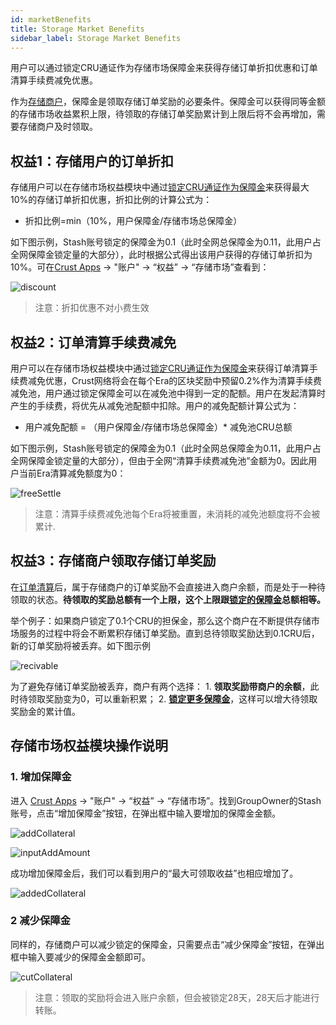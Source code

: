 ```yaml
---
id: marketBenefits
title: Storage Market Benefits
sidebar_label: Storage Market Benefits
---
```


用户可以通过锁定CRU通证作为存储市场保障金来获得存储订单折扣优惠和订单清算手续费减免优惠。

作为[存储商户](merchantGuidance.md)，保障金是领取存储订单奖励的必要条件。保障金可以获得同等金额的存储市场收益累积上限，待领取的存储订单奖励累计到上限后将不会再增加，需要存储商户及时领取。

## 权益1：存储用户的订单折扣

存储用户可以在存储市场权益模块中通过[锁定CRU通证作为保障金](#1-增加保障金)来获得最大10%的存储订单折扣优惠，折扣比例的计算公式为：

* 折扣比例=min（10%，用户保障金/存储市场总保障金）

如下图示例，Stash账号锁定的保障金为0.1（此时全网总保障金为0.11，此用户占全网保障金锁定量的大部分），此时根据公式得出该用户获得的存储订单折扣为10%。可在[Crust Apps](https://apps.crust.network) -> "账户" -> “权益” -> “存储市场”查看到：

![discount](assets/merchant/discount.png)

>注意：折扣优惠不对小费生效

## 权益2：订单清算手续费减免

用户可以在存储市场权益模块中通过[锁定CRU通证作为保障金](#1-增加保障金)来获得订单清算手续费减免优惠，Crust网络将会在每个Era的区块奖励中预留0.2%作为清算手续费减免池，用户通过锁定保障金可以在减免池中得到一定的配额。用户在发起清算时产生的手续费，将优先从减免池配额中扣除。用户的减免配额计算公式为：

* 用户减免配额 = （用户保障金/存储市场总保障金）* 减免池CRU总额

如下图示例，Stash账号锁定的保障金为0.1（此时全网总保障金为0.11，此用户占全网保障金锁定量的大部分），但由于全网“清算手续费减免池”金额为0。因此用户当前Era清算减免额度为0：

![freeSettle](assets/merchant/freeSettle.png)

>注意：清算手续费减免池每个Era将被重置，未消耗的减免池额度将不会被累计.

## 权益3：存储商户领取存储订单奖励

在[订单清算](orderSettlement.md)后，属于存储商户的订单奖励不会直接进入商户余额，而是处于一种待领取的状态。**待领取的奖励总额有一个上限，这个上限跟[锁定的保障金](#1-增加保障金)总额相等。**

举个例子：如果商户锁定了0.1个CRU的担保金，那么这个商户在不断提供存储市场服务的过程中将会不断累积存储订单奖励。直到总待领取奖励达到0.1CRU后，新的订单奖励将被丢弃。如下图示例

![recivable](assets/merchant/recivable.png)

为了避免存储订单奖励被丢弃，商户有两个选择：
    1. **领取奖励带商户的余额**，此时待领取奖励变为0，可以重新积累；
    2. **[锁定更多保障金](#1-增加保障金)**，这样可以增大待领取奖励金的累计值。

## 存储市场权益模块操作说明

### 1. 增加保障金

进入 [Crust Apps](https://apps.crust.network) -> "账户" -> “权益” -> “存储市场”。找到GroupOwner的Stash账号，点击“增加保障金”按钮，在弹出框中输入要增加的保障金金额。

![addCollateral](assets/merchant/addCollateral.png)

![inputAddAmount](assets/merchant/inputAddAmount.png)

成功增加保障金后，我们可以看到用户的“最大可领取收益”也相应增加了。

![addedCollateral](assets/merchant/addedCollateral.png)

### 2 减少保障金

同样的，存储商户可以减少锁定的保障金，只需要点击“减少保障金”按钮，在弹出框中输入要减少的保障金金额即可。

![cutCollateral](assets/merchant/cutCollateral.png)

>注意：领取的奖励将会进入账户余额，但会被锁定28天，28天后才能进行转账。
